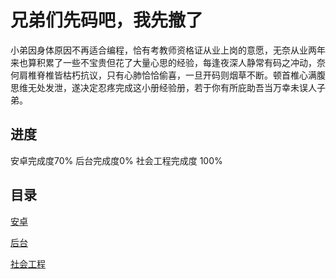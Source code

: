 # 兄弟们先码吧，我先撤了
小弟因身体原因不再适合编程，恰有考教师资格证从业上岗的意愿，无奈从业两年来也算积累了一些不宝贵但花了大量心思的经验，每逢夜深人静常有码之冲动，奈何肩椎脊椎皆枯朽抗议，只有心肺恰恰偷喜，一旦开码则烟草不断。顿首椎心满腹思维无处发泄，遂决定忍疼完成这小册经验册，若于你有所庇助吾当万幸未误人子弟。

## 进度
安卓完成度70%
后台完成度0%
社会工程完成度 100%

## 目录
[安卓](https://github.com/plugine/give-up-programming/blob/master/android/android.md)

[后台](http://github.com/plugine/give-up-programming/master)

[社会工程](http://github.com/plugine/give-up-programming/blob/master/social/social.md)

